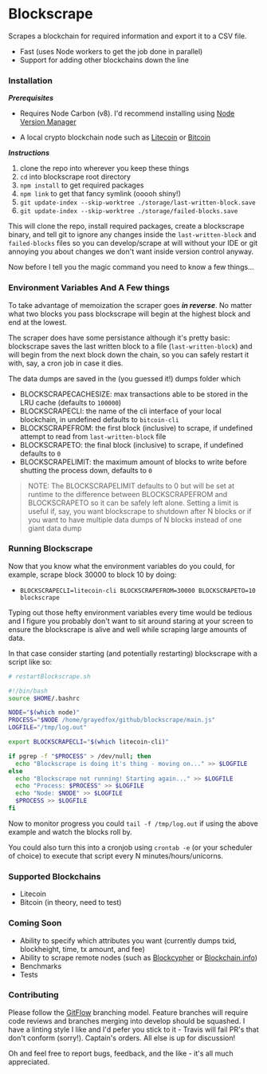 # Blockscrape

Scrapes a blockchain for required information and export it to a CSV file.

* Fast (uses Node workers to get the job done in parallel)
* Support for adding other blockchains down the line

### Installation

***Prerequisites***

* Requires Node Carbon (v8). I'd recommend installing using [Node Version Manager][2]

* A local crypto blockchain node such as [Litecoin][3] or [Bitcoin][4]

***Instructions***

 1. clone the repo into wherever you keep these things
 2. `cd` into blockscrape root directory
 3. `npm install` to get required packages
 4. `npm link` to get that fancy symlink (ooooh shiny!)
 5. `git update-index --skip-worktree ./storage/last-written-block.save`
 6. `git update-index --skip-worktree ./storage/failed-blocks.save`

This will clone the repo, install required packages, create a blockscrape binary, and tell git to ignore any
changes inside the `last-written-block` and `failed-blocks` files so you can develop/scrape at will without your IDE
or git annoying you about changes we don't want inside version control anyway.

Now before I tell you the magic command you need to know a few things...

### Environment Variables And A Few things

To take advantage of memoization the scraper goes ***in reverse***. No matter what two blocks you pass
blockscrape will begin at the highest block and end at the lowest.

The scraper does have some persistance although it's pretty basic: blockscrape saves the last written block to a file (`last-written-block`) and will begin from the next block down the chain, so you can safely restart it with, say, a
cron job in case it dies.

The data dumps are saved in the (you guessed it!) dumps folder which

* BLOCKSCRAPECACHESIZE: max transactions able to be stored in the LRU cache (defaults to `100000`)
* BLOCKSCRAPECLI: the name of the cli interface of your local blockchain, in undefined defaults to `bitcoin-cli`
* BLOCKSCRAPEFROM: the first block (inclusive) to scrape, if undefined attempt to read from `last-written-block` file
* BLOCKSCRAPETO: the final block (inclusive) to scrape, if undefined defaults to `0`
* BLOCKSCRAPELIMIT: the maximum amount of blocks to write before shutting the process down, defaults to `0`

> NOTE: The BLOCKSCRAPELIMIT defaults to 0 but will be set at runtime to the difference between BLOCKSCRAPEFROM and
BLOCKSCRAPETO so it can be safely left alone. Setting a limit is useful if, say, you want blockscrape to shutdown
after N blocks or if you want to have multiple data dumps of N blocks instead of one giant data dump

### Running Blockscrape

Now that you know what the environment variables do you could, for example, scrape block 30000 to block 10 by doing:

* `BLOCKSCRAPECLI=litecoin-cli BLOCKSCRAPEFROM=30000 BLOCKSCRAPETO=10 blockscrape`

Typing out those hefty environment variables every time would be tedious and I figure you probably don't want to sit
around staring at your screen to ensure the blockscrape is alive and well while scraping large amounts of data.

In that case consider starting (and potentially restarting) blockscrape with a script like so:

```bash
# restartBlockscrape.sh

#!/bin/bash
source $HOME/.bashrc

NODE="$(which node)"
PROCESS="$NODE /home/grayedfox/github/blockscrape/main.js"
LOGFILE="/tmp/log.out"

export BLOCKSCRAPECLI="$(which litecoin-cli)"

if pgrep -f "$PROCESS" > /dev/null; then
  echo "Blockscrape is doing it's thing - moving on..." >> $LOGFILE
else
  echo "Blockscrape not running! Starting again..." >> $LOGFILE
  echo "Process: $PROCESS" >> $LOGFILE
  echo "Node: $NODE" >> $LOGFILE
  $PROCESS >> $LOGFILE
fi
```

Now to monitor progress you could `tail -f /tmp/log.out` if using the above example and watch the blocks roll by.

You could also turn this into a cronjob using `crontab -e` (or your scheduler of choice) to execute that script every N minutes/hours/unicorns.

### Supported Blockchains

* Litecoin
* Bitcoin (in theory, need to test)

### Coming Soon

* Ability to specify which attributes you want (currently dumps txid, blockheight, time, tx amount, and fee)
* Ability to scrape remote nodes (such as [Blockcypher][5] or [Blockchain.info][6])
* Benchmarks
* Tests

### Contributing

Please follow the [GitFlow][1] branching model. Feature branches will require code reviews
and branches merging into develop should be squashed. I have a linting style I like and I'd pefer you stick to it -
Travis will fail PR's that don't conform (sorry!). Captain's orders. All else is up for discussion!

Oh and feel free to report bugs, feedback, and the like - it's all much appreciated.

[1]: http://nvie.com/posts/a-successful-git-branching-model/
[2]: https://github.com/creationix/nvm
[3]: https://litecoin.org
[4]: https://bitcoin.org/en/
[5]: https://live.blockcypher.com
[6]: https://blockchain.info/api
